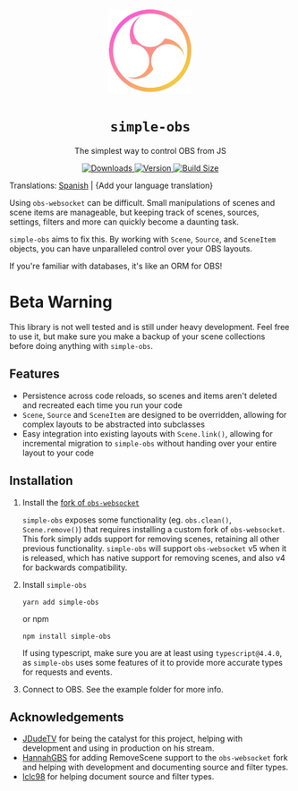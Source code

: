 <p align="center">
<img src="website/static/img/logo.png" alt="simple-obs logo" height="150"/>
</p>

<h1 align="center"><code>simple-obs</code></h1>
<p align="center">The simplest way to control OBS from JS</p>

<p align="center">
<a href="https://www.npmjs.com/package/simple-obs">
   <img src="https://img.shields.io/npm/dt/simple-obs.svg?style=flat&colorA=000000&colorB=000000" alt="Downloads">
</a>
<a href="https://www.npmjs.com/package/simple-obs">
   <img src="https://img.shields.io/npm/v/simple-obs.svg?style=flat&colorA=000000&colorB=000000" alt="Version">
</a>
<a href="https://bundlephobia.com/result?p=simple-obs">
   <img src="https://img.shields.io/bundlephobia/min/simple-obs?label=bundle%20size&style=flat&colorA=000000&colorB=000000" alt="Build Size">
</a>
</p>

Translations: [Spanish](translations/README_es.md) | {Add your language translation}

Using `obs-websocket` can be difficult. Small manipulations of scenes and scene items are manageable, but keeping track of scenes, sources, settings, filters and more can quickly become a daunting task.

`simple-obs` aims to fix this. By working with `Scene`, `Source`, and `SceneItem` objects, you can have unparalleled control over your OBS layouts.

If you're familiar with databases, it's like an ORM for OBS!

# Beta Warning

This library is not well tested and is still under heavy development. Feel free to use it, but make sure you make a backup of your scene collections before doing anything with `simple-obs`.

## Features

- Persistence across code reloads, so scenes and items aren't deleted and recreated each time you run your code
- `Scene`, `Source` and `SceneItem` are designed to be overridden, allowing for complex layouts to be abstracted into subclasses
- Easy integration into existing layouts with `Scene.link()`, allowing for incremental migration to `simple-obs` without handing over your entire layout to your code

## Installation

1. Install the [fork of `obs-websocket`](https://github.com/MemedowsTeam/obs-websocket/releases)

   `simple-obs` exposes some functionality (eg. `obs.clean()`, `Scene.remove()`) that requires installing a custom fork of `obs-websocket`. This fork simply adds support for removing scenes, retaining all other previous functionality. `simple-obs` will support `obs-websocket` v5 when it is released, which has native support for removing scenes, and also v4 for backwards compatibility.

2. Install `simple-obs`

   ```
   yarn add simple-obs
   ```

   or npm

   ```
   npm install simple-obs
   ```

   If using typescript, make sure you are at least using `typescript@4.4.0`, as `simple-obs` uses some features of it to provide more accurate types for requests and events.

3. Connect to OBS. See the example folder for more info.

## Acknowledgements

- [JDudeTV](https://twitch.tv/jdudetv) for being the catalyst for this project, helping with development and using in production on his stream.
- [HannahGBS](https://twitter.com/hannah_gbs) for adding RemoveScene support to the `obs-websocket` fork and helping with development and documenting source and filter types.
- [lclc98](https://github.com/lclc98) for helping document source and filter types.
